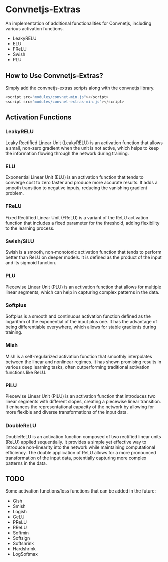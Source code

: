 # Convnetjs-Extras

An implementation of additional functionalities for Convnetjs, including various activation functions.

- LeakyRELU
- ELU
- FReLU
- Swish
- PLU

## How to Use Convnetjs-Extras?

Simply add the convnetjs-extras scripts along with the convnetjs library.
```javascript
<script src="modules/convnet-min.js"></script>
<script src="modules/convnet-extras-min.js"></script>
```

## Activation Functions
### LeakyRELU
Leaky Rectified Linear Unit (LeakyRELU) is an activation function that allows a small, non-zero gradient when the unit is not active, which helps to keep the information flowing through the network during training.

### ELU
Exponential Linear Unit (ELU) is an activation function that tends to converge cost to zero faster and produce more accurate results. It adds a smooth transition to negative inputs, reducing the vanishing gradient problem.

### FReLU
Fixed Rectified Linear Unit (FReLU) is a variant of the ReLU activation function that includes a fixed parameter for the threshold, adding flexibility to the learning process.

### Swish/SiLU
Swish is a smooth, non-monotonic activation function that tends to perform better than ReLU on deeper models. It is defined as the product of the input and its sigmoid function.

### PLU
Piecewise Linear Unit (PLU) is an activation function that allows for multiple linear segments, which can help in capturing complex patterns in the data.

### Softplus
Softplus is a smooth and continuous activation function defined as the logarithm of the exponential of the input plus one. It has the advantage of being differentiable everywhere, which allows for stable gradients during training.

### Mish
Mish is a self-regularized activation function that smoothly interpolates between the linear and nonlinear regimes. It has shown promising results in various deep learning tasks, often outperforming traditional activation functions like ReLU.

### PiLU
Piecewise Linear Unit (PiLU) is an activation function that introduces two linear segments with different slopes, creating a piecewise linear transition. It enhances the representational capacity of the network by allowing for more flexible and diverse transformations of the input data.

### DoubleReLU
DoubleReLU is an activation function composed of two rectified linear units (ReLU) applied sequentially. It provides a simple yet effective way to introduce non-linearity into the network while maintaining computational efficiency. The double application of ReLU allows for a more pronounced transformation of the input data, potentially capturing more complex patterns in the data.

## TODO

Some activation functions/loss functions that can be added in the future:

- Gish
- Smish
- Logish
- GeLU
- PReLU
- RReLU
- Softmin
- Softsign
- Softshrink
- Hardshrink
- LogSoftmax






